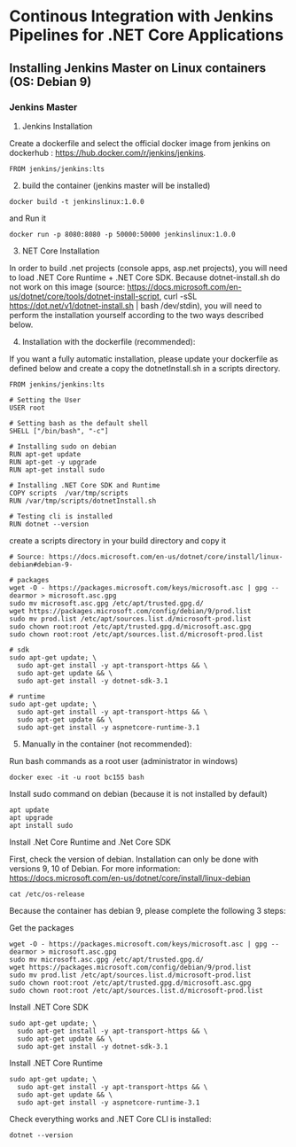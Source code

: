 # Continous Integration with Jenkins Pipelines for .NET Core Applications

## Installing Jenkins Master on Linux containers (OS: Debian 9)

### Jenkins Master

1. Jenkins Installation

Create a dockerfile and select the official docker image from 
jenkins on dockerhub : https://hub.docker.com/r/jenkins/jenkins.

```
FROM jenkins/jenkins:lts

```
2. build the container (jenkins master will be installed)
            
```
docker build -t jenkinslinux:1.0.0

```

and Run it

```
docker run -p 8080:8080 -p 50000:50000 jenkinslinux:1.0.0
```

3. NET Core Installation

In order to build .net projects (console apps, asp.net projects), you will 
need to load .NET Core Runtime + .NET Core SDK. Because dotnet-install.sh do not work on this image (source: https://docs.microsoft.com/en-us/dotnet/core/tools/dotnet-install-script, curl -sSL https://dot.net/v1/dotnet-install.sh | bash /dev/stdin), you will need to perform the installation yourself according to the two ways described below. 


4. Installation with the dockerfile (recommended): 

If you want a fully automatic installation, please update your dockerfile as defined below and create a copy the dotnetInstall.sh in a scripts directory.

```
FROM jenkins/jenkins:lts

# Setting the User
USER root

# Setting bash as the default shell
SHELL ["/bin/bash", "-c"]

# Installing sudo on debian
RUN apt-get update
RUN apt-get -y upgrade
RUN apt-get install sudo

# Installing .NET Core SDK and Runtime
COPY scripts  /var/tmp/scripts
RUN /var/tmp/scripts/dotnetInstall.sh

# Testing cli is installed
RUN dotnet --version

```
create a scripts directory in your build directory
and copy it 

```
# Source: https://docs.microsoft.com/en-us/dotnet/core/install/linux-debian#debian-9-

# packages
wget -O - https://packages.microsoft.com/keys/microsoft.asc | gpg --dearmor > microsoft.asc.gpg
sudo mv microsoft.asc.gpg /etc/apt/trusted.gpg.d/
wget https://packages.microsoft.com/config/debian/9/prod.list
sudo mv prod.list /etc/apt/sources.list.d/microsoft-prod.list
sudo chown root:root /etc/apt/trusted.gpg.d/microsoft.asc.gpg
sudo chown root:root /etc/apt/sources.list.d/microsoft-prod.list

# sdk
sudo apt-get update; \
  sudo apt-get install -y apt-transport-https && \
  sudo apt-get update && \
  sudo apt-get install -y dotnet-sdk-3.1

# runtime
sudo apt-get update; \
  sudo apt-get install -y apt-transport-https && \
  sudo apt-get update && \
  sudo apt-get install -y aspnetcore-runtime-3.1
```

5. Manually in the container (not recommended):

Run bash commands as a root user (administrator in windows)

```
docker exec -it -u root bc155 bash 

```

Install sudo command on debian (because it is not installed by default)

```
apt update
apt upgrade
apt install sudo
```

Install .Net Core Runtime and .Net Core SDK

First, check the version of debian. Installation can only be done with versions 9, 10 of Debian. 
For more information: https://docs.microsoft.com/en-us/dotnet/core/install/linux-debian

```
cat /etc/os-release

```

Because the container has debian 9, please complete the following 3 steps: 

Get the packages
```
wget -O - https://packages.microsoft.com/keys/microsoft.asc | gpg --dearmor > microsoft.asc.gpg
sudo mv microsoft.asc.gpg /etc/apt/trusted.gpg.d/
wget https://packages.microsoft.com/config/debian/9/prod.list
sudo mv prod.list /etc/apt/sources.list.d/microsoft-prod.list
sudo chown root:root /etc/apt/trusted.gpg.d/microsoft.asc.gpg
sudo chown root:root /etc/apt/sources.list.d/microsoft-prod.list
```

Install .NET Core SDK
```
sudo apt-get update; \
  sudo apt-get install -y apt-transport-https && \
  sudo apt-get update && \
  sudo apt-get install -y dotnet-sdk-3.1
```

Install .NET Core Runtime
```
sudo apt-get update; \
  sudo apt-get install -y apt-transport-https && \
  sudo apt-get update && \
  sudo apt-get install -y aspnetcore-runtime-3.1
```

Check everything works and .NET Core CLI is installed:

```
dotnet --version
```